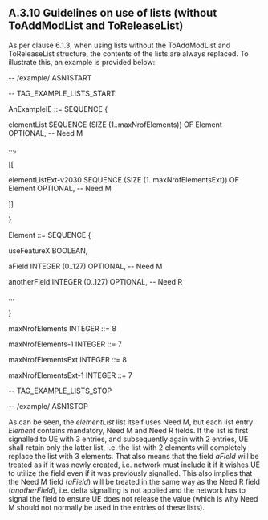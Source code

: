 ## A.3.10 Guidelines on use of lists (without ToAddModList and ToReleaseList)

As per clause 6.1.3, when using lists without the ToAddModList and
ToReleaseList structure, the contents of the lists are always replaced.
To illustrate this, an example is provided below:

\-- /example/ ASN1START

\-- TAG_EXAMPLE_LISTS_START

AnExampleIE ::= SEQUENCE {

elementList SEQUENCE (SIZE (1..maxNrofElements)) OF Element OPTIONAL,
\-- Need M

\...,

\[\[

elementListExt-v2030 SEQUENCE (SIZE (1..maxNrofElementsExt)) OF Element
OPTIONAL, \-- Need M

\]\]

}

Element ::= SEQUENCE {

useFeatureX BOOLEAN,

aField INTEGER (0..127) OPTIONAL, \-- Need M

anotherField INTEGER (0..127) OPTIONAL, \-- Need R

\...

}

maxNrofElements INTEGER ::= 8

maxNrofElements-1 INTEGER ::= 7

maxNrofElementsExt INTEGER ::= 8

maxNrofElementsExt-1 INTEGER ::= 7

\-- TAG_EXAMPLE_LISTS_STOP

\-- /example/ ASN1STOP

As can be seen, the *elementList* list itself uses Need M, but each list
entry *Element* contains mandatory, Need M and Need R fields. If the
list is first signalled to UE with 3 entries, and subsequently again
with 2 entries, UE shall retain only the latter list, i.e. the list with
2 elements will completely replace the list with 3 elements. That also
means that the field *aField* will be treated as if it was newly
created, i.e. network must include it if it wishes UE to utilize the
field even if it was previously signalled. This also implies that the
Need M field (*aField*) will be treated in the same way as the Need R
field (*anotherField*), i.e. delta signalling is not applied and the
network has to signal the field to ensure UE does not release the value
(which is why Need M should not normally be used in the entries of these
lists).